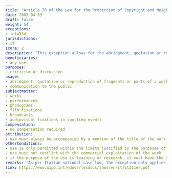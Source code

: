 ```yaml
---
title: "Article 70 of the Law for the Protection of Copyright and Neighbouring Rights"
date: 2003-04-09 
draft: false
weight: 54
exceptions:
- info53d
jurisdictions:
- IT
score: 2
description: "This exception allows for the abridgment, quotation or reproduction of fragments or parts of a work and their communication to the public for the purpose of criticism or discussion. Use is only permitted within the limits justified by such purposes and provided it does not conflict with the commercial exploitation of the work. Use must always be accompanied by a mention of the title of the work, and of the names of the author, the publisher and, in the case of a translation, of the translator, whenever such mentions appear on the work that has been reproduced." 
beneficiaries:
- any user
purposes: 
- criticism or discussion
usage:
- abridgment, quotation or reproduction of fragments or parts of a work 
- communication to the public
subjectmatter:
- works
- performances
- phonograms
- film fixations
- broadcasts
- audiovisual fixations in sporting events
compensation:
- no compensation required
attribution: 
- use must always be accompanied by a mention of the title of the work and of the names of the author, the publisher and, in the case of a translation, of the translator, whenever such mentions appear on the work that has been reproduced
otherConditions: 
- use is only permitted within the limits justified by the purposes of criticism or discussion 
- use must not conflict with the commercial exploitation of the work
- if the purpose of the use is teaching or research, it must have the sole purpose of illustration and be of non-commercial nature
remarks: "As per Italian national case law, the exception only applies to fragments and parts of works.<br /><br />The provision or art.70(1) fuses the quotation exception with the implementation of the 'illustration for teaching' exception under art.5(3)(a) of the InfoSoc Directive. The second hypothesis of art.70(1) of the Italian law stipulates that 'if uses are made for teaching or research, the use must have the sole purpose of illustration, and non-commercial purposes.'<br /><br />The Italian law differs between exceptions, where use is exempt from the rightsholder's authorisation and no payment is due, and limitations, where payment of equitable compensation is due.<br /><br />Under art. 71decies, exceptions and limitations to authors’ right apply also to the neighbouring rights."
link: https://www.wipo.int/edocs/lexdocs/laws/en/it/it211en.pdf
---
```


